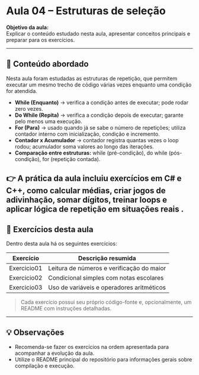 # Aula 04 – Estruturas de seleção

**Objetivo da aula:**  
Explicar o conteúdo estudado nesta aula, apresentar conceitos principais e preparar para os exercícios.

---

## 📝 Conteúdo abordado

Nesta aula foram estudadas as estruturas de repetição, que permitem executar um mesmo trecho de código várias vezes enquanto uma condição for atendida.

- **While (Enquanto)** → verifica a condição antes de executar; pode rodar zero vezes.
- **Do While (Repita)** → verifica a condição depois de executar; garante pelo menos uma execução.
- **For (Para)** → usado quando já se sabe o número de repetições; utiliza contador interno com inicialização, condição e incremento.
- **Contador x Acumulador** → contador registra quantas vezes o loop rodou; acumulador soma valores ao longo das iterações.
- **Comparação entre estruturas:** while (pré-condição), do while (pós-condição), for (repetição contada).

👉 A prática da aula incluiu exercícios em C# e C++, como calcular médias, criar jogos de adivinhação, somar dígitos, treinar loops e aplicar lógica de repetição em situações reais
.
---

## 📂 Exercícios desta aula

Dentro desta aula há os seguintes exercícios:

| Exercício | Descrição resumida |
|------------|------------------|
| Exercicio01 | Leitura de números e verificação do maior |
| Exercicio02 | Condicional simples com notas escolares |
| Exercicio03 | Uso de variáveis e operadores aritméticos |

> Cada exercício possui seu próprio código-fonte e, opcionalmente, um README com instruções detalhadas.

---

## 💡 Observações

- Recomenda-se fazer os exercícios na ordem apresentada para acompanhar a evolução da aula.
- Utilize o README principal do repositório para informações gerais sobre compilação e execução.
